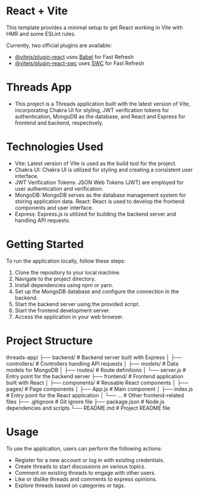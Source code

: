 # React + Vite

This template provides a minimal setup to get React working in Vite with HMR and some ESLint rules.

Currently, two official plugins are available:

- [@vitejs/plugin-react](https://github.com/vitejs/vite-plugin-react/blob/main/packages/plugin-react/README.md) uses [Babel](https://babeljs.io/) for Fast Refresh
- [@vitejs/plugin-react-swc](https://github.com/vitejs/vite-plugin-react-swc) uses [SWC](https://swc.rs/) for Fast Refresh


# Threads App
- This project is a Threads application built with the latest version of Vite, incorporating Chakra UI for styling, JWT verification tokens for authentication, MongoDB as the database, and React and Express for frontend and backend, respectively.

# Technologies Used
- Vite: Latest version of Vite is used as the build tool for the project.
- Chakra UI: Chakra UI is utilized for styling and creating a consistent user interface.
- JWT Verification Tokens: JSON Web Tokens (JWT) are employed for user authentication and verification.
- MongoDB: MongoDB serves as the database management system for storing application data.
React: React is used to develop the frontend components and user interface.
- Express: Express.js is utilized for building the backend server and handling API requests.
  
# Getting Started
To run the application locally, follow these steps:

1. Clone the repository to your local machine.
2. Navigate to the project directory.
3. Install dependencies using npm or yarn.
4. Set up the MongoDB database and configure the connection in the backend.
5. Start the backend server using the provided script.
6. Start the frontend development server.
7. Access the application in your web browser.

# Project Structure
threads-app/
├── backend/            # Backend server built with Express
│   ├── controllers/    # Controllers handling API requests
│   ├── models/         # Data models for MongoDB
│   ├── routes/         # Route definitions
│   └── server.js       # Entry point for the backend server
├── frontend/           # Frontend application built with React
│   ├── components/     # Reusable React components
│   ├── pages/          # Page components
│   ├── App.js          # Main component
│   ├── index.js        # Entry point for the React application
│   └── ...             # Other frontend-related files
├── .gitignore          # Git ignore file
├── package.json        # Node.js dependencies and scripts
└── README.md           # Project README file


# Usage
To use the application, users can perform the following actions:

- Register for a new account or log in with existing credentials.
- Create threads to start discussions on various topics.
- Comment on existing threads to engage with other users.
- Like or dislike threads and comments to express opinions.
- Explore threads based on categories or tags.
  